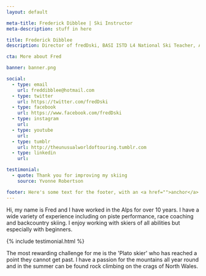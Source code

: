 ```yaml
---
layout: default

meta-title: Frederick Dibblee | Ski Instructor
meta-description: stuff in here

title: Frederick Dibblee
description: Director of fredDski, BASI ISTD L4 National Ski Teacher, Alpine Performance Level Coach 2 European Off piste Mountain Safety

cta: More about Fred

banner: banner.png

social:
  - type: email
    url: freddibblee@hotmail.com
  - type: twitter
    url: https://twitter.com/fredDski
  - type: facebook
    url: https://www.facebook.com/fredDski
  - type: instagram
    url:
  - type: youtube
    url:
  - type: tumblr
    url: http://theunusualworldoftouring.tumblr.com
  - type: linkedin
    url:

testimonial:
  - quote: Thank you for improving my skiing 
    source: Yvonne Robertson

footer: Here's some text for the footer, with an <a href="">anchor</a> included.
---
```


Hi, my name is Fred and I have worked in the Alps for over 10 years. I have a wide variety of experience including on piste performance, race coaching and backcountry skiing. I enjoy working with skiers of all abilities but especially with beginners.

{% include testimonial.html %}

The most rewarding challenge for me is the 'Plato skier' who has reached a point they cannot get past. I have a passion for the mountains all year round and in the summer can be found rock climbing on the crags of North Wales.
